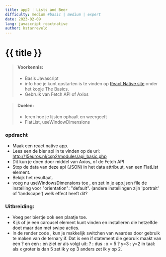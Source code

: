 ```yaml
---
title: app2 | Lists and Beer
difficulty: medium #basic | medium | expert
date: 2023-02-09
lang: javascript reactnative
author: kstarreveld
---
```


# {{ title }}

> #### Voorkennis:  
> * Basis Javascript 
> * info hoe je kunt opstarten is te vinden op [React Native site](https://reactnative.dev/docs/getting-started) onder het kopje The Basics.
> * Gebruik van Fetch API of Axios

> #### Doelen:  
> * leren hoe je lijsten ophaalt en weergeeft
> * FlatList, useWindowDimensions


### opdracht
* Maak een react native app.
* Lees een de bier api in te vinden op de url:
    http://15euros.nl/csp2/modules/api_basic.php
* Dit kun je doen door middel van Axios, of de Fetch API
* Stop de data van deze api (JSON) in het data attribuut, van een FlatList element.
* Bekijk het resultaat.
* voeg nu useWindowsDimensions toe , en zet in je app.json file de instelling voor "orientation": "default".
(andere instellingen zijn 'portrait' of 'landscape')
welk effect heeft dit?

### Uitbreiding:
* Voeg per biertje ook een plaatje toe.
* Kijk of je een carousel element kunt vinden en installeren die hetzelfde doet maar dan met swipe acties.
* In de render code , kun je makkelijk switchen van waardes door gebruik te maken van de ternary if. Dat is een if statement die gebruik maakt van een ? en een :
en ziet er als volgt uit:
    <conditie> ? <true> : <false>
dus : 
    x > 5 ?  y=3 : y=2
in taal:
    als x groter is dan 5 zet ik y op 3 anders zet ik y op 2.



